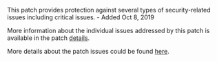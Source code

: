 This patch provides protection against several types of security-related issues including critical issues. - Added Oct 8, 2019

More information about the individual issues addressed by this patch is available in the patch [details](https://magento.com/security/patches/supee-11219).

More details about the patch issues could be found [here](https://magento.stackexchange.com/questions/292092/supee-11219-potential-issues).
